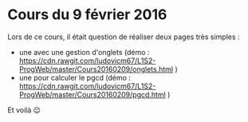 # Cours du 9 février 2016

Lors de ce cours, il était question de réaliser deux pages très simples :
 * une avec une gestion d'onglets (démo : https://cdn.rawgit.com/ludovicm67/L1S2-ProgWeb/master/Cours20160209/onglets.html )
 * une pour calculer le pgcd (démo : https://cdn.rawgit.com/ludovicm67/L1S2-ProgWeb/master/Cours20160209/pgcd.html )

Et voilà :wink:
